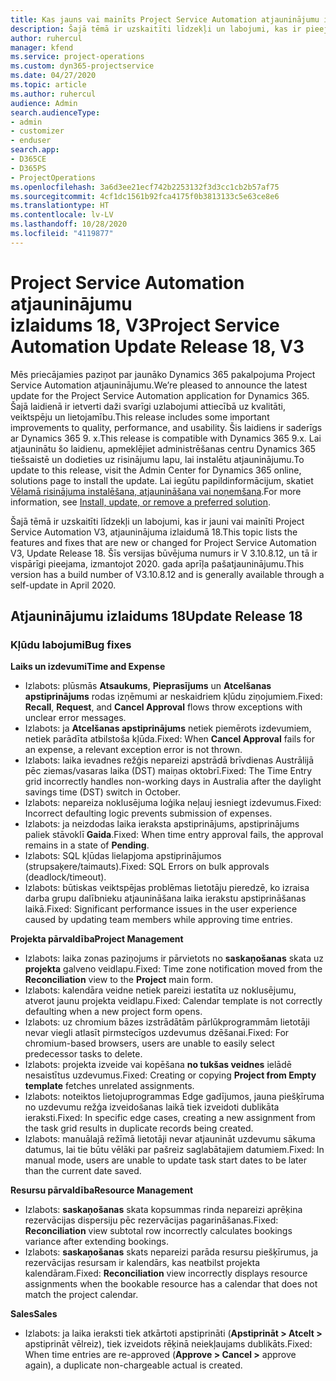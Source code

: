 ```yaml
---
title: Kas jauns vai mainīts Project Service Automation atjauninājumu izlaidumā 18, V3
description: Šajā tēmā ir uzskaitīti līdzekļi un labojumi, kas ir pieejami Project Service Automation atjauninājumu izlaidumā 18, V3.
author: ruhercul
manager: kfend
ms.service: project-operations
ms.custom: dyn365-projectservice
ms.date: 04/27/2020
ms.topic: article
ms.author: ruhercul
audience: Admin
search.audienceType:
- admin
- customizer
- enduser
search.app:
- D365CE
- D365PS
- ProjectOperations
ms.openlocfilehash: 3a6d3ee21ecf742b2253132f3d3cc1cb2b57af75
ms.sourcegitcommit: 4cf1dc1561b92fca4175f0b3813133c5e63ce8e6
ms.translationtype: HT
ms.contentlocale: lv-LV
ms.lasthandoff: 10/28/2020
ms.locfileid: "4119877"
---
```

# <a name="project-service-automation-update-release-18-v3"></a><span data-ttu-id="19d1f-103">Project Service Automation atjauninājumu izlaidums 18, V3</span><span class="sxs-lookup"><span data-stu-id="19d1f-103">Project Service Automation Update Release 18, V3</span></span>

<span data-ttu-id="19d1f-104">Mēs priecājamies paziņot par jaunāko Dynamics 365 pakalpojuma Project Service Automation atjauninājumu.</span><span class="sxs-lookup"><span data-stu-id="19d1f-104">We’re pleased to announce the latest update for the Project Service Automation application for Dynamics 365.</span></span> <span data-ttu-id="19d1f-105">Šajā laidienā ir ietverti daži svarīgi uzlabojumi attiecībā uz kvalitāti, veiktspēju un lietojamību.</span><span class="sxs-lookup"><span data-stu-id="19d1f-105">This release includes some important improvements to quality, performance, and usability.</span></span> <span data-ttu-id="19d1f-106">Šis laidiens ir saderīgs ar Dynamics 365 9. x.</span><span class="sxs-lookup"><span data-stu-id="19d1f-106">This release is compatible with Dynamics 365 9.x.</span></span> <span data-ttu-id="19d1f-107">Lai atjauninātu šo laidienu, apmeklējiet administrēšanas centru Dynamics 365 tiešsaistē un dodieties uz risinājumu lapu, lai instalētu atjauninājumu.</span><span class="sxs-lookup"><span data-stu-id="19d1f-107">To update to this release, visit the Admin Center for Dynamics 365 online, solutions page to install the update.</span></span> <span data-ttu-id="19d1f-108">Lai iegūtu papildinformācijum, skatiet [Vēlamā risinājuma instalēšana, atjaunināšana vai noņemšana](https://docs.microsoft.com/power-platform/admin/install-remove-preferred-solution).</span><span class="sxs-lookup"><span data-stu-id="19d1f-108">For more information, see [Install, update, or remove a preferred solution](https://docs.microsoft.com/power-platform/admin/install-remove-preferred-solution).</span></span>

<span data-ttu-id="19d1f-109">Šajā tēmā ir uzskaitīti līdzekļi un labojumi, kas ir jauni vai mainīti Project Service Automation V3, atjauninājuma izlaidumā 18.</span><span class="sxs-lookup"><span data-stu-id="19d1f-109">This topic lists the features and fixes that are new or changed for Project Service Automation V3, Update Release 18.</span></span> <span data-ttu-id="19d1f-110">Šīs versijas būvējuma numurs ir V 3.10.8.12, un tā ir vispārīgi pieejama, izmantojot 2020. gada aprīļa pašatjauninājumu.</span><span class="sxs-lookup"><span data-stu-id="19d1f-110">This version has a build number of V3.10.8.12 and is generally available through a self-update in April 2020.</span></span>

## <a name="update-release-18"></a><span data-ttu-id="19d1f-111">Atjauninājumu izlaidums 18</span><span class="sxs-lookup"><span data-stu-id="19d1f-111">Update Release 18</span></span>

### <a name="bug-fixes"></a><span data-ttu-id="19d1f-112">Kļūdu labojumi</span><span class="sxs-lookup"><span data-stu-id="19d1f-112">Bug fixes</span></span>

<span data-ttu-id="19d1f-113">**Laiks un izdevumi**</span><span class="sxs-lookup"><span data-stu-id="19d1f-113">**Time and Expense**</span></span>

- <span data-ttu-id="19d1f-114">Izlabots: plūsmās **Atsaukums**, **Pieprasījums** un **Atcelšanas apstiprinājums** rodas izņēmumi ar neskaidriem kļūdu ziņojumiem.</span><span class="sxs-lookup"><span data-stu-id="19d1f-114">Fixed: **Recall**, **Request**, and **Cancel Approval** flows throw exceptions with unclear error messages.</span></span>
- <span data-ttu-id="19d1f-115">Izlabots: ja **Atcelšanas apstiprinājums** netiek piemērots izdevumiem, netiek parādīta atbilstoša kļūda.</span><span class="sxs-lookup"><span data-stu-id="19d1f-115">Fixed: When **Cancel Approval** fails for an expense, a relevant exception error is not thrown.</span></span>
- <span data-ttu-id="19d1f-116">Izlabots: laika ievadnes režģis nepareizi apstrādā brīvdienas Austrālijā pēc ziemas/vasaras laika (DST) maiņas oktobrī.</span><span class="sxs-lookup"><span data-stu-id="19d1f-116">Fixed: The Time Entry grid incorrectly handles non-working days in Australia after the daylight savings time (DST) switch in October.</span></span>
- <span data-ttu-id="19d1f-117">Izlabots: nepareiza noklusējuma loģika neļauj iesniegt izdevumus.</span><span class="sxs-lookup"><span data-stu-id="19d1f-117">Fixed: Incorrect defaulting logic prevents submission of expenses.</span></span>
- <span data-ttu-id="19d1f-118">Izlabots: ja neizdodas laika ieraksta apstiprinājums, apstiprinājums paliek stāvoklī **Gaida**.</span><span class="sxs-lookup"><span data-stu-id="19d1f-118">Fixed: When time entry approval fails, the approval remains in a state of **Pending**.</span></span>
- <span data-ttu-id="19d1f-119">Izlabots: SQL kļūdas lielapjoma apstiprinājumos (strupsaķere/taimauts).</span><span class="sxs-lookup"><span data-stu-id="19d1f-119">Fixed: SQL Errors on bulk approvals (deadlock/timeout).</span></span>
- <span data-ttu-id="19d1f-120">Izlabots: būtiskas veiktspējas problēmas lietotāju pieredzē, ko izraisa darba grupu dalībnieku atjaunināšana laika ierakstu apstiprināšanas laikā.</span><span class="sxs-lookup"><span data-stu-id="19d1f-120">Fixed: Significant performance issues in the user experience caused by updating team members while approving time entries.</span></span>

<span data-ttu-id="19d1f-121">**Projekta pārvaldība**</span><span class="sxs-lookup"><span data-stu-id="19d1f-121">**Project Management**</span></span>

- <span data-ttu-id="19d1f-122">Izlabots: laika zonas paziņojums ir pārvietots no **saskaņošanas** skata uz **projekta** galveno veidlapu.</span><span class="sxs-lookup"><span data-stu-id="19d1f-122">Fixed: Time zone notification moved from the **Reconciliation** view to the **Project** main form.</span></span>
- <span data-ttu-id="19d1f-123">Izlabots: kalendāra veidne netiek pareizi iestatīta uz noklusējumu, atverot jaunu projekta veidlapu.</span><span class="sxs-lookup"><span data-stu-id="19d1f-123">Fixed: Calendar template is not correctly defaulting when a new project form opens.</span></span>
- <span data-ttu-id="19d1f-124">Izlabots: uz chromium bāzes izstrādātām pārlūkprogrammām lietotāji nevar viegli atlasīt pirmstecīgos uzdevumus dzēšanai.</span><span class="sxs-lookup"><span data-stu-id="19d1f-124">Fixed: For chromium-based browsers, users are unable to easily select predecessor tasks to delete.</span></span>
- <span data-ttu-id="19d1f-125">Izlabots: projekta izveide vai kopēšana **no tukšas veidnes** ielādē nesaistītus uzdevumus.</span><span class="sxs-lookup"><span data-stu-id="19d1f-125">Fixed: Creating or copying **Project from Empty template** fetches unrelated assignments.</span></span>
- <span data-ttu-id="19d1f-126">Izlabots: noteiktos lietojuprogrammas Edge gadījumos, jauna piešķīruma no uzdevumu režģa izveidošanas laikā tiek izveidoti dublikāta ieraksti.</span><span class="sxs-lookup"><span data-stu-id="19d1f-126">Fixed: In specific edge cases, creating a new assignment from the task grid results in duplicate records being created.</span></span>
- <span data-ttu-id="19d1f-127">Izlabots: manuālajā režīmā lietotāji nevar atjaunināt uzdevumu sākuma datumus, lai tie būtu vēlāki par pašreiz saglabātajiem datumiem.</span><span class="sxs-lookup"><span data-stu-id="19d1f-127">Fixed: In manual mode, users are unable to update task start dates to be later than the current date saved.</span></span>

<span data-ttu-id="19d1f-128">**Resursu pārvaldība**</span><span class="sxs-lookup"><span data-stu-id="19d1f-128">**Resource Management**</span></span>

- <span data-ttu-id="19d1f-129">Izlabots: **saskaņošanas** skata kopsummas rinda nepareizi aprēķina rezervācijas dispersiju pēc rezervācijas pagarināšanas.</span><span class="sxs-lookup"><span data-stu-id="19d1f-129">Fixed: **Reconciliation** view subtotal row incorrectly calculates bookings variance after extending bookings.</span></span>
- <span data-ttu-id="19d1f-130">Izlabots: **saskaņošanas** skats nepareizi parāda resursu piešķīrumus, ja rezervācijas resursam ir kalendārs, kas neatbilst projekta kalendāram.</span><span class="sxs-lookup"><span data-stu-id="19d1f-130">Fixed: **Reconciliation** view incorrectly displays resource assignments when the bookable resource has a calendar that does not match the project calendar.</span></span>

<span data-ttu-id="19d1f-131">**Sales**</span><span class="sxs-lookup"><span data-stu-id="19d1f-131">**Sales**</span></span>

- <span data-ttu-id="19d1f-132">Izlabots: ja laika ieraksti tiek atkārtoti apstiprināti (**Apstiprināt > Atcelt >** apstiprināt vēlreiz), tiek izveidots rēķinā neiekļaujams dublikāts.</span><span class="sxs-lookup"><span data-stu-id="19d1f-132">Fixed: When time entries are re-approved (**Approve > Cancel >** approve again), a duplicate non-chargeable actual is created.</span></span>

